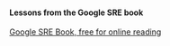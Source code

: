 #### Lessons from the Google SRE book

[Google SRE Book, free for online
reading](https://landing.google.com/sre/book/index.html)
